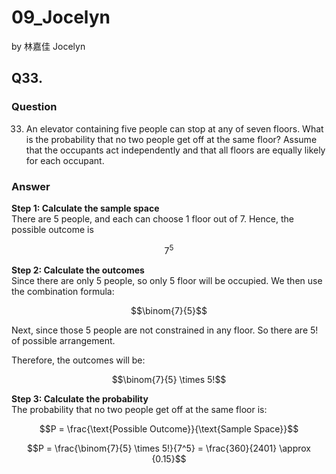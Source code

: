 # 09_Jocelyn

by 林嘉佳 Jocelyn

## Q33.

### Question

33. An elevator containing five people can stop at any of seven floors. What is the probability that no two people get off at the same floor? Assume that the occupants act independently and that all floors are equally likely for each occupant.

### Answer

**Step 1: Calculate the sample space**
<br> There are 5 people, and each can choose 1 floor out of 7. Hence, the possible outcome is 

$$7^5$$

**Step 2: Calculate the outcomes**
<br> Since there are only 5 people, so only 5 floor will be occupied. We then use the combination formula:

$$\binom{7}{5}$$

Next, since those 5 people are not constrained in any floor. So there are 5! of possible arrangement.

Therefore, the outcomes will be:

$$\binom{7}{5} \times 5!$$

**Step 3: Calculate the probability**
<br>The probability that no two people get off at the same floor is:

$$P = \frac{\text{Possible Outcome}}{\text{Sample Space}}$$

$$P = \frac{\binom{7}{5} \times 5!}{7^5} = \frac{360}{2401} \approx {0.15}$$




